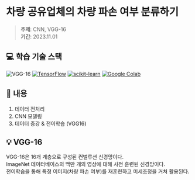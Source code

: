 # 차량 공유업체의 차량 파손 여부 분류하기

> **주제**: CNN, VGG-16  
> **기간**: 2023.11.01

## 💻 학습 기술 스택

![VGG-16](https://img.shields.io/badge/VGG--16-purple?style=flat-square) [![TensorFlow](https://img.shields.io/badge/TensorFlow-FF6F00?style=flat-square&logo=tensorflow&logoColor=white)](https://www.tensorflow.org/) [![scikit-learn](https://img.shields.io/badge/scikit--learn-F7931E?style=flat-square&logo=scikitlearn&logoColor=white)](https://scikit-learn.org/) [![Google Colab](https://img.shields.io/badge/Google%20Colab-F9AB00?style=flat-square&logo=googlecolab&logoColor=white)](https://colab.research.google.com/)

## 📝 내용

1. 데이터 전처리
2. CNN 모델링
3. 데이터 증강 & 전이학습 (VGG16)

## 💡 VGG-16

VGG-16은 16개 계층으로 구성된 컨벌루션 신경망이다.  
ImageNet 데이터베이스의 백만 개의 영상에 대해 사전 훈련된 신경망이다.  
전이학습을 통해 특정 이미지(차량 파손 여부)를 재훈련하고 미세조정을 거쳐 활용된다.
